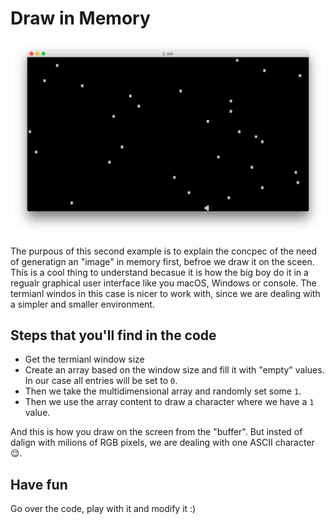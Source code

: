# Draw in Memory

![star_map](https://raw.githubusercontent.com/davidgatti/How-to-use-Readline-in-NodeJS/master/assets/star_map.png)

The purpous of this second example is to explain the concpec of the need of generatign an "image" in memory first, befroe we draw it on the sceen. This is a cool thing to understand becasue it is how the big boy do it in a regualr graphical user interface like you macOS, Windows or console. The termianl windos in this case is nicer to work with, since we are dealing with a simpler and smaller environment. 

## Steps that you'll find in the code

- Get the termianl window size
- Create an array based on the window size and fill it with "empty" values. In our case all entries will be set to `0`.
- Then we take the multidimensional array and randomly set some `1`.
- Then we use the array content to draw a character where we have a `1` value.

And this is how you draw on the screen from the "buffer". But insted of dalign with milions of RGB pixels, we are dealing with one ASCII character 😌.

## Have fun

Go over the code, play with it and modify it :)
